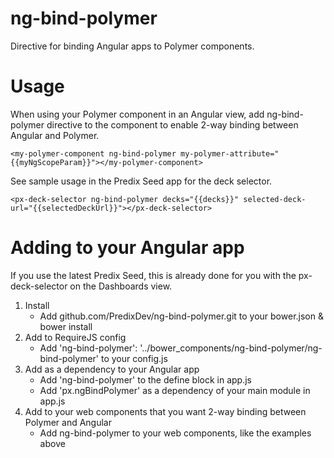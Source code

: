 # ng-bind-polymer
Directive for binding Angular apps to Polymer components.

# Usage
When using your Polymer component in an Angular view, add ng-bind-polymer directive to the component to enable 2-way binding between Angular and Polymer.

	<my-polymer-component ng-bind-polymer my-polymer-attribute="{{myNgScopeParam}}"></my-polymer-component>

See sample usage in the Predix Seed app for the deck selector.
	
	<px-deck-selector ng-bind-polymer decks="{{decks}}" selected-deck-url="{{selectedDeckUrl}}"></px-deck-selector>

# Adding to your Angular app

If you use the latest Predix Seed, this is already done for you with the px-deck-selector on the Dashboards view.

1. Install
	- Add github.com/PredixDev/ng-bind-polymer.git to your bower.json & bower install
2. Add to RequireJS config
	- Add 'ng-bind-polymer': '../bower_components/ng-bind-polymer/ng-bind-polymer' to your config.js
3. Add as a dependency to your Angular app
    - Add 'ng-bind-polymer' to the define block in app.js
    - Add 'px.ngBindPolymer' as a dependency of your main module in app.js
4. Add to your web components that you want 2-way binding between Polymer and Angular
	- Add ng-bind-polymer to your web components, like the examples above



